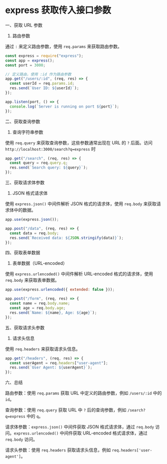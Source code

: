 # express 获取传入接口参数

一、获取 URL 参数

1. 路由参数

通过 `:` 来定义路由参数，使用 `req.params` 来获取路由参数。

```javascript
const express = require("express");
const app = express();
const port = 3000;

// 定义路由，使用 :id 作为路由参数
app.get("/users/:id", (req, res) => {
  const userId = req.params.id;
  res.send(`User ID: ${userId}`);
});

app.listen(port, () => {
  console.log(`Server is running on port ${port}`);
});
```

二、获取查询参数

1. 查询字符串参数

使用 `req.query` 来获取查询参数，这些参数通常出现在 URL 的 `?` 后面。访问 `http://localhost:3000/search?q=express` 时

```javascript
app.get("/search", (req, res) => {
  const query = req.query.q;
  res.send(`Search query: ${query}`);
});
```

三、获取请求体参数

1. JSON 格式请求体

使用 `express.json()` 中间件解析 JSON 格式的请求体，使用 `req.body` 来获取请求体中的数据。

```javascript
app.use(express.json());

app.post("/data", (req, res) => {
  const data = req.body;
  res.send(`Received data: ${JSON.stringify(data)}`);
});
```

四、获取表单数据

1. 表单数据（URL-encoded）

使用 `express.urlencoded()` 中间件解析 URL-encoded 格式的请求体，使用 `req.body` 来获取表单数据。

```javascript
app.use(express.urlencoded({ extended: false }));

app.post("/form", (req, res) => {
  const name = req.body.name;
  const age = req.body.age;
  res.send(`Name: ${name}, Age: ${age}`);
});
```

五、获取请求头参数

1. 请求头信息

使用 `req.headers` 来获取请求头信息。

```javascript
app.get("/headers", (req, res) => {
  const userAgent = req.headers["user-agent"];
  res.send(`User Agent: ${userAgent}`);
});
```

六、总结

路由参数：使用 `req.params` 获取 URL 中定义的路由参数，例如 `/users/:id` 中的 `id`。

查询参数：使用 `req.query` 获取 URL 中 `?` 后的查询参数，例如 `/search?q=express` 中的 `q`。

请求体参数：`express.json()` 中间件获取 JSON 格式请求体，通过 `req.body` 访问。`express.urlencoded()` 中间件获取 URL-encoded 格式请求体，通过 `req.body` 访问。

请求头参数：使用 `req.headers` 获取请求头信息，例如 `req.headers['user-agent']`。
